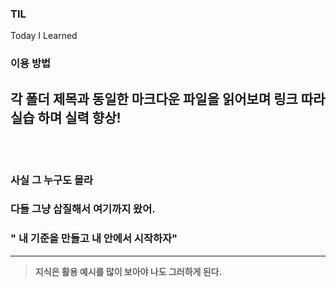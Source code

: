 ### TIL
Today I Learned
<br/>
### 이용 방법
각 폴더 제목과 동일한 마크다운 파일을 읽어보며 링크 따라 실습 하며 실력 향상!
<br/>
<br/>
<br/>
---
### 사실 그 누구도 몰라
### 다들 그냥 삽질해서 여기까지 왔어.
### " 내 기준을 만들고 내 안에서 시작하자"
---
> **지식은 활용 예시를 많이 보아야 나도 그러하게 된다.**
<br/>

